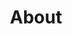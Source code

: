 ---
title: About
description: About the level 2 NCEA guides in this wiki.

sidebar:
  # Make this always the first
  order: 1
---